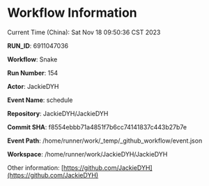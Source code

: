 # Workflow Information

Current Time (China): Sat Nov 18 09:50:36 CST 2023  

**RUN_ID**: 6911047036  

**Workflow**: Snake  

**Run Number**: 154  

**Actor**: JackieDYH  

**Event Name**: schedule  

**Repository**: JackieDYH/JackieDYH  

**Commit SHA**: f8554ebbb71a4851f7b6cc74141837c443b27b7e  

**Event Path**: /home/runner/work/_temp/_github_workflow/event.json  

**Workspace**: /home/runner/work/JackieDYH/JackieDYH  

Other information: [https://github.com/JackieDYH](https://github.com/JackieDYH)
